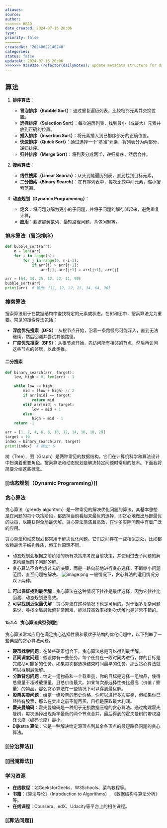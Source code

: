 ```yaml
---
aliases: 
source: 
author: 
<<<<<<< HEAD
date_created: 2024-07-16 20:06
type: 
priority: false
=======
createdAt: "20240622140240"
categories: 
status: false
updateAt: 2024-07-16 20:06
>>>>>>> 93a933e (refactor(dailyNotes): update metadata structure for daily notes)
---
```


## 算法

1. **排序算法**：
   - **冒泡排序（Bubble Sort）**：通过重复遍历列表，比较相邻元素并交换位置。
   - **选择排序（Selection Sort）**：每次遍历列表，找到最小（或最大）元素并放到正确的位置。
   - **插入排序（Insertion Sort）**：将元素插入到已排序部分的正确位置。
   - **快速排序（Quick Sort）**：通过选择一个“基准”元素，将列表分为两部分，递归排序。
   - **归并排序（Merge Sort）**：将列表分成两半，递归排序，然后合并。

2. **搜索算法**：
   - **线性搜索（Linear Search）**：从头到尾遍历列表，直到找到目标元素。
   - **二分搜索（Binary Search）**：在有序列表中，每次比较中间元素，缩小搜索范围。

3. **动态规划（Dynamic Programming）**：
   - **定义**：将问题分解为更小的子问题，并将子问题的解存储起来，避免重复计算。
   - **应用**：斐波那契数列、最短路径问题、背包问题等。

### 排序算法（冒泡排序）

```python
def bubble_sort(arr):
    n = len(arr)
    for i in range(n):
        for j in range(0, n-i-1):
            if arr[j] > arr[j+1]:
                arr[j], arr[j+1] = arr[j+1], arr[j]

arr = [64, 34, 25, 12, 22, 11, 90]
bubble_sort(arr)
print(arr)  # 输出: [11, 12, 22, 25, 34, 64, 90]
```

### 搜索算法

搜索算法用于在数据结构中查找特定的元素或状态。在树和图中，搜索算法尤为重要。常见的搜索算法包括：

- **深度优先搜索（DFS）**：从根节点开始，沿着一条路径尽可能深入，直到无法继续，然后回溯并尝试其他路径。
- **广度优先搜索（BFS）**：从根节点开始，先访问所有相邻的节点，然后再访问这些节点的邻居，以此类推。

#### 二分搜索

```python
def binary_search(arr, target):
    low, high = 0, len(arr) - 1

    while low <= high:
        mid = (low + high) // 2
        if arr[mid] == target:
            return mid
        elif arr[mid] < target:
            low = mid + 1
        else:
            high = mid - 1
    return -1

arr = [1, 2, 4, 6, 8, 10, 12, 14, 16, 18, 20]
target = 10
index = binary_search(arr, target)
print(index)  # 输出: 6
```

 树（Tree）、图（Graph）是两种常见的数据结构，它们在计算机科学和算法设计中扮演着重要角色。搜索算法和动态规划是解决特定问题时常用的技术。下面我将简要介绍这些概念。

### [[动态规划（Dynamic Programming）]]


### 贪心算法

贪心算法（greedy algorithm）是一种常见的解决优化问题的算法，其基本思想是在问题的每个决策阶段，都选择当前看起来最优的选择，即贪心地做出局部最优的决策，以期获得全局最优解。贪心算法简洁且高效，在许多实际问题中有着广泛的应用。

贪心算法和动态规划都常用于解决优化问题。它们之间存在一些相似之处，比如都依赖最优子结构性质，但工作原理不同。

- 动态规划会根据之前阶段的所有决策来考虑当前决策，并使用过去子问题的解来构建当前子问题的解。
- 贪心算法不会考虑过去的决策，而是一路向前地进行贪心选择，不断缩小问题范围，直至问题被解决。
![image.png](https://cdn.jsdelivr.net/gh/duanbiao2000/BlogGallery@main/picture/20240722131133.png)
一般情况下，贪心算法的适用情况分以下两种。

1. **可以保证找到最优解**：贪心算法在这种情况下往往是最优选择，因为它往往比回溯、动态规划更高效。
2. **可以找到近似最优解**：贪心算法在这种情况下也是可用的。对于很多复杂问题来说，寻找全局最优解非常困难，能以较高效率找到次优解也是非常不错的。
#### 15.1.4   贪心算法典型例题[¶](https://www.hello-algo.com/chapter_greedy/greedy_algorithm/#1514 "Permanent link")

贪心算法常常应用在满足贪心选择性质和最优子结构的优化问题中，以下列举了一些典型的贪心算法问题。

- **硬币找零问题**：在某些硬币组合下，贪心算法总是可以得到最优解。
- **区间调度问题**：假设你有一些任务，每个任务在一段时间内进行，你的目标是完成尽可能多的任务。如果每次都选择结束时间最早的任务，那么贪心算法就可以得到最优解。
- **分数背包问题**：给定一组物品和一个载重量，你的目标是选择一组物品，使得总重量不超过载重量，且总价值最大。如果每次都选择性价比最高（价值 / 重量）的物品，那么贪心算法在一些情况下可以得到最优解。
- **股票买卖问题**：给定一组股票的历史价格，你可以进行多次买卖，但如果你已经持有股票，那么在卖出之前不能再买，目标是获取最大利润。
- **霍夫曼编码**：霍夫曼编码是一种用于无损数据压缩的贪心算法。通过构建霍夫曼树，每次选择出现频率最低的两个节点合并，最后得到的霍夫曼树的带权路径长度（编码长度）最小。
- **Dijkstra 算法**：它是一种解决给定源顶点到其余各顶点的最短路径问题的贪心算法。
### [[分治算法]]

### [[回溯算法]]

### 学习资源

- **在线教程**：如GeeksforGeeks、W3Schools、菜鸟教程等。
- **书籍**：《算法导论》（Introduction to Algorithms）, 《数据结构与算法分析》等。
- **在线课程**：Coursera、edX、Udacity等平台上的相关课程。
### [[算法问题]]
